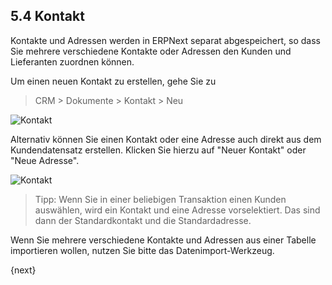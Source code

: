 ## 5.4 Kontakt

Kontakte und Adressen werden in ERPNext separat abgespeichert, so dass Sie mehrere verschiedene Kontakte oder Adressen den Kunden und Lieferanten zuordnen können.

Um einen neuen Kontakt zu erstellen, gehe Sie zu

> CRM > Dokumente > Kontakt > Neu

<img class="screenshot" alt="Kontakt" src="{{docs_base_url}}/assets/img/crm/contact.png">

Alternativ können Sie einen Kontakt oder eine Adresse auch direkt aus dem Kundendatensatz erstellen. Klicken Sie hierzu auf "Neuer Kontakt" oder "Neue Adresse".

<img class="screenshot" alt="Kontakt" src="{{docs_base_url}}/assets/img/crm/contact-from-cust.png">

> Tipp: Wenn Sie in einer beliebigen Transaktion einen Kunden auswählen, wird ein Kontakt und eine Adresse vorselektiert. Das sind dann der Standardkontakt und die Standardadresse.

Wenn Sie mehrere verschiedene Kontakte und Adressen aus einer Tabelle importieren wollen, nutzen Sie bitte das Datenimport-Werkzeug.

{next}
